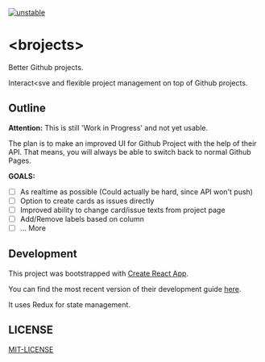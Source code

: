 [![unstable](http://badges.github.io/stability-badges/dist/unstable.svg)](https://github.com/badges/stability-badges#stability-2---unstable)

# &lt;brojects&gt;

Better Github projects.

Interact<sve and flexible project management on top of Github projects.

## Outline

**Attention:** This is still 'Work in Progress' and not yet usable.

The plan is to make an improved UI for Github Project with the help of their API. 
That means, you will always be able to switch back to normal Github Pages.

**GOALS:**

 - [ ] As realtime as possible (Could actually be hard, since API won't push)
 - [ ] Option to create cards as issues directly
 - [ ] Improved ability to change card/issue texts from project page
 - [ ] Add/Remove labels based on column
 - [ ] ... More

## Development

This project was bootstrapped with [Create React App](https://github.com/facebookincubator/create-react-app).

You can find the most recent version of their development guide [here](https://github.com/facebookincubator/create-react-app/blob/master/packages/react-scripts/template/README.md).

It uses Redux for state management.

## LICENSE

[MIT-LICENSE](./blob/master/LICENSE)